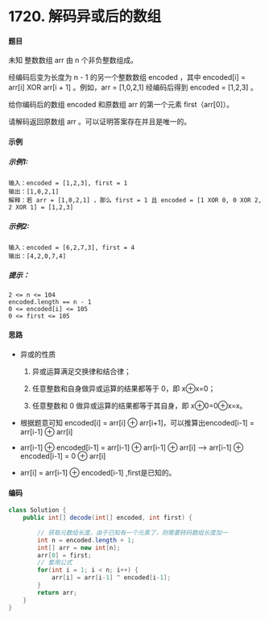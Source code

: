 # 1720. 解码异或后的数组

#### 题目

未知 整数数组 arr 由 n 个非负整数组成。

经编码后变为长度为 n - 1 的另一个整数数组 encoded ，其中 encoded[i] = arr[i] XOR arr[i + 1] 。例如，arr = [1,0,2,1] 经编码后得到 encoded = [1,2,3] 。

给你编码后的数组 encoded 和原数组 arr 的第一个元素 first（arr[0]）。

请解码返回原数组 arr 。可以证明答案存在并且是唯一的。

#### 示例

##### 示例1:

```
输入：encoded = [1,2,3], first = 1
输出：[1,0,2,1]
解释：若 arr = [1,0,2,1] ，那么 first = 1 且 encoded = [1 XOR 0, 0 XOR 2, 2 XOR 1] = [1,2,3]

```

##### 示例2:

```
输入：encoded = [6,2,7,3], first = 4
输出：[4,2,0,7,4]
```

##### 提示：

```
2 <= n <= 104
encoded.length == n - 1
0 <= encoded[i] <= 105
0 <= first <= 105
```

#### 思路

* 异或的性质

  1. 异或运算满足交换律和结合律；

  2. 任意整数和自身做异或运算的结果都等于 0，即 x⊕x=0；

  3. 任意整数和 0 做异或运算的结果都等于其自身，即 x⊕0=0⊕x=x。

* 根据题意可知 encoded[i] = arr[i] ⊕ arr[i+1]，可以推算出encoded[i-1] = arr[i-1] ⊕ arr[i]

* arr[i-1] ⊕ encoded[i-1] = arr[i-1] ⊕ arr[i-1] ⊕ arr[i] --> arr[i-1] ⊕ encoded[i-1] = 0 ⊕ arr[i]

* arr[i] = arr[i-1]  ⊕ encoded[i-1] ,first是已知的。

#### 编码

```java
class Solution {
    public int[] decode(int[] encoded, int first) {
        
        // 获取元数组长度，由于已知有一个元素了，则需要转码数组长度加一
        int n = encoded.length + 1;
        int[] arr = new int[n];
        arr[0] = first;
        // 套用公式
        for(int i = 1; i < n; i++) {
            arr[i] = arr[i-1] ^ encoded[i-1];
        }
        return arr;
    }
}
```


